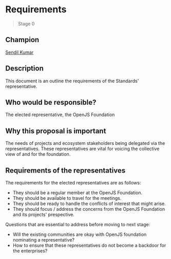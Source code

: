 # Requirements
>  Stage 0

## Champion

[Sendil Kumar](https://github.com/sendilkumarn)

## Description

This document is an outline the requirements of the Standards' representative.

## Who would be responsible?

The elected representative, the OpenJS Foundation

## Why this proposal is important

The needs of projects and ecosystem stakeholders being delegated via the representatives. These representatives are vital for voicing the collective view of and for the foundation.

## Requirements of the representatives

The requirements for the elected representatives are as follows:

* They should be a regular member at the OpenJS Foundation.
* They should be available to travel for the meetings.
* They should be ready to handle the conflicts of interest that might arise.
* They should focus / address the concerns from the OpenJS Foundation and its projects' prespective.

Questions that are essential to address before moving to next stage:
* Will the existing communities are okay with OpenJS foundation nominating a representative?
* How to ensure that these representatives do not become a backdoor for the enterprises?
